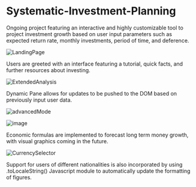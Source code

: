 # Systematic-Investment-Planning
Ongoing project featuring an interactive and highly customizable tool to project investment growth based on user input parameters such as expected return rate, monthly investments, period of time, and deference. 

![LandingPage](https://user-images.githubusercontent.com/103757105/220811077-1669ae63-a1a3-46a5-8f06-4374a9421adf.png)

 Users are greeted with an interface featuring a tutorial, quick facts, and further resources about investing.
 
![ExtendedAnalysis](https://user-images.githubusercontent.com/103757105/220810561-375af2b3-3131-4c31-966a-75a1fc53ad02.png)

Dynamic Pane allows for updates to be pushed to the DOM based on previously input user data.

![advancedMode](https://user-images.githubusercontent.com/103757105/220810644-8bc2fa68-6630-406f-8b11-eec8f6541374.png)

![image](https://github.com/deep-patel21/Systematic-Investment-Planning/assets/103757105/abcda445-93ae-48e5-9397-387e2b25c4b4)


Economic formulas are implemented to forecast long term money growth, with visual graphics coming in the future.

![CurrencySelector](https://user-images.githubusercontent.com/103757105/220810879-a959e2db-32c8-41f9-a471-6ee162a2157c.png)

Support for users of different nationalities is also incorporated by using .toLocaleString() Javascript module to automatically update the formatting of figures.
